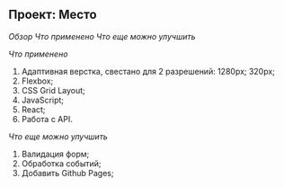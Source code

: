## Проект: Место
*Обзор*
*Что применено*
*Что еще можно улучшить*

*Что применено*
1. Адаптивная верстка, cвестано для 2 разрешений:
1280px;
320px;
2. Flexbox;
3. CSS Grid Layout;
4. JavaScript;
5. React;
6. Работа с API.

*Что еще можно улучшить*
1. Валидация форм;
2. Обработка событий;
3. Добавить Github Pages;
